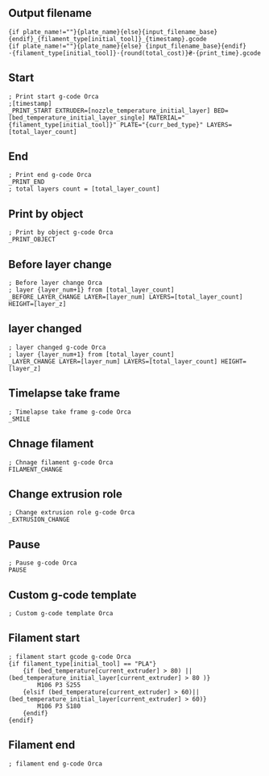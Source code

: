 ## Output filename
```
{if plate_name!=""}{plate_name}{else}{input_filename_base}{endif}_{filament_type[initial_tool]}_{timestamp}.gcode
{if plate_name!=""}{plate_name}{else} {input_filename_base}{endif}·{filament_type[initial_tool]}·{round(total_cost)}₴·{print_time}.gcode
```

## Start
```
; Print start g-code Orca
;[timestamp]
_PRINT_START EXTRUDER=[nozzle_temperature_initial_layer] BED=[bed_temperature_initial_layer_single] MATERIAL="{filament_type[initial_tool]}" PLATE="{curr_bed_type}" LAYERS=[total_layer_count]
```
## End
```
; Print end g-code Orca
_PRINT_END
; total layers count = [total_layer_count]
```
## Print by object
```
; Print by object g-code Orca
_PRINT_OBJECT
```
## Before layer change
```
; Before layer change Orca
; layer {layer_num+1} from [total_layer_count]
_BEFORE_LAYER_CHANGE LAYER=[layer_num] LAYERS=[total_layer_count] HEIGHT=[layer_z]
```

## layer changed
```
; layer changed g-code Orca
; layer {layer_num+1} from [total_layer_count]
_LAYER_CHANGE LAYER=[layer_num] LAYERS=[total_layer_count] HEIGHT=[layer_z]
```

## Timelapse take frame
```
; Timelapse take frame g-code Orca
_SMILE
```

## Chnage filament
```
; Chnage filament g-code Orca
FILAMENT_CHANGE
```
## Change extrusion role
```
; Change extrusion role g-code Orca
_EXTRUSION_CHANGE
```
## Pause
```
; Pause g-code Orca
PAUSE
```

## Custom g-code template
```
; Custom g-code template Orca
```

## Filament start
```
; filament start gcode g-code Orca
{if filament_type[initial_tool] == "PLA"}
    {if (bed_temperature[current_extruder] > 80) ||(bed_temperature_initial_layer[current_extruder] > 80 )}
        M106 P3 S255
    {elsif (bed_temperature[current_extruder] > 60)||(bed_temperature_initial_layer[current_extruder] > 60)}
        M106 P3 S180
    {endif}
{endif}
```

## Filament end
```
; filament end g-code Orca
```